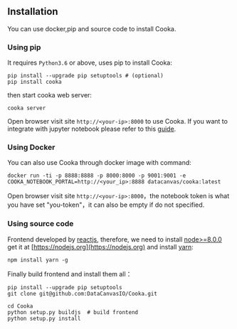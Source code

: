 ## Installation

You can use docker,pip and source code to install Cooka.

### Using pip

It requires `Python3.6` or above, uses pip to install Cooka:

```shell
pip install --upgrade pip setuptools # (optional)
pip install cooka
```

then start cooka web server:

```shell
cooka server
```

Open browser visit site `http://<your-ip>:8000` to use Cooka. If you want to integrate with jupyter notebook please refer to this [guide](configuration/integrate_with_jupyter.md). 


### Using Docker

You can also use Cooka through docker image with command:
```shell
docker run -ti -p 8888:8888 -p 8000:8000 -p 9001:9001 -e COOKA_NOTEBOOK_PORTAL=http://<your_ip>:8888 datacanvas/cooka:latest
```

Open browser visit site `http://<your-ip>:8000`，the notebook token is what you have set "you-token"，it can also be empty if do not specified.


### Using source code

Frontend developed by [reactjs](https://reactjs.org), therefore, we need to install [node>=8.0.0](https://nodejs.org/en/) get it at [https://nodejs.org](https://nodejs.org) and install [yarn](https://yarnpkg.com):

```shell
npm install yarn -g
```

Finally build frontend and install them all：
```shell
pip install --upgrade pip setuptools
git clone git@github.com:DataCanvasIO/Cooka.git

cd Cooka
python setup.py buildjs  # build frontend
python setup.py install
```
